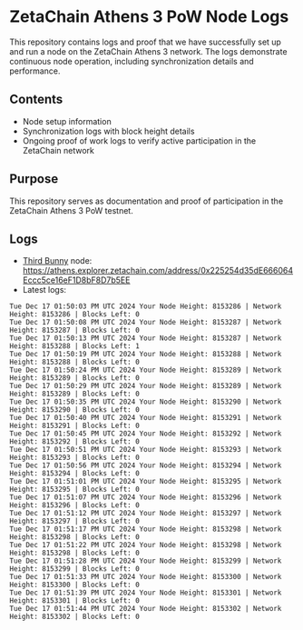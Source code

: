 # ZetaChain Athens 3 PoW Node Logs
This repository contains logs and proof that we have successfully set up and run a node on the ZetaChain Athens 3 network. The logs demonstrate continuous node operation, including synchronization details and performance.

## Contents
- Node setup information
- Synchronization logs with block height details
- Ongoing proof of work logs to verify active participation in the ZetaChain network

## Purpose
This repository serves as documentation and proof of participation in the ZetaChain Athens 3 PoW testnet.

## Logs

- [Third Bunny](https://thirdbunny.xyz/) node: https://athens.explorer.zetachain.com/address/0x225254d35dE666064Eccc5ce16eF1D8bF8D7b5EE
- Latest logs:
```
Tue Dec 17 01:50:03 PM UTC 2024 Your Node Height: 8153286 | Network Height: 8153286 | Blocks Left: 0
Tue Dec 17 01:50:08 PM UTC 2024 Your Node Height: 8153287 | Network Height: 8153287 | Blocks Left: 0
Tue Dec 17 01:50:13 PM UTC 2024 Your Node Height: 8153287 | Network Height: 8153288 | Blocks Left: 1
Tue Dec 17 01:50:19 PM UTC 2024 Your Node Height: 8153288 | Network Height: 8153288 | Blocks Left: 0
Tue Dec 17 01:50:24 PM UTC 2024 Your Node Height: 8153289 | Network Height: 8153289 | Blocks Left: 0
Tue Dec 17 01:50:29 PM UTC 2024 Your Node Height: 8153289 | Network Height: 8153289 | Blocks Left: 0
Tue Dec 17 01:50:35 PM UTC 2024 Your Node Height: 8153290 | Network Height: 8153290 | Blocks Left: 0
Tue Dec 17 01:50:40 PM UTC 2024 Your Node Height: 8153291 | Network Height: 8153291 | Blocks Left: 0
Tue Dec 17 01:50:45 PM UTC 2024 Your Node Height: 8153292 | Network Height: 8153292 | Blocks Left: 0
Tue Dec 17 01:50:51 PM UTC 2024 Your Node Height: 8153293 | Network Height: 8153293 | Blocks Left: 0
Tue Dec 17 01:50:56 PM UTC 2024 Your Node Height: 8153294 | Network Height: 8153294 | Blocks Left: 0
Tue Dec 17 01:51:01 PM UTC 2024 Your Node Height: 8153295 | Network Height: 8153295 | Blocks Left: 0
Tue Dec 17 01:51:07 PM UTC 2024 Your Node Height: 8153296 | Network Height: 8153296 | Blocks Left: 0
Tue Dec 17 01:51:12 PM UTC 2024 Your Node Height: 8153297 | Network Height: 8153297 | Blocks Left: 0
Tue Dec 17 01:51:17 PM UTC 2024 Your Node Height: 8153298 | Network Height: 8153298 | Blocks Left: 0
Tue Dec 17 01:51:22 PM UTC 2024 Your Node Height: 8153298 | Network Height: 8153298 | Blocks Left: 0
Tue Dec 17 01:51:28 PM UTC 2024 Your Node Height: 8153299 | Network Height: 8153299 | Blocks Left: 0
Tue Dec 17 01:51:33 PM UTC 2024 Your Node Height: 8153300 | Network Height: 8153300 | Blocks Left: 0
Tue Dec 17 01:51:39 PM UTC 2024 Your Node Height: 8153301 | Network Height: 8153301 | Blocks Left: 0
Tue Dec 17 01:51:44 PM UTC 2024 Your Node Height: 8153302 | Network Height: 8153302 | Blocks Left: 0
```
